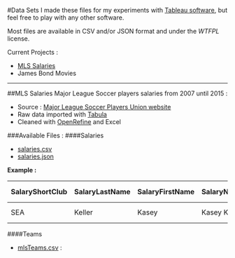 #Data Sets
I made these files for my experiments with [Tableau software](http://www.tableau.com/), but feel free to play with any other software. 

Most files are available in CSV and/or JSON format and under the _WTFPL_ license.

Current Projects :
+ [MLS Salaries](https://github.com/alexmille/DataSets/tree/master/MLS-Salaries)
+ James Bond Movies

_______

##MLS Salaries
Major League Soccer players salaries from 2007 until 2015 :
+ Source : [Major League Soccer Players Union website](https://www.mlsplayers.org/salary_info.html)
+ Raw data imported with [Tabula](http://tabula.technology/) 
+ Cleaned with [OpenRefine](http://openrefine.org/) and Excel

###Available Files :
####Salaries
+ [salaries.csv](https://github.com/alexmille/DataSets/blob/master/MLS-Salaries/salaries.csv)
+ [salaries.json](https://github.com/alexmille/DataSets/blob/master/MLS-Salaries/salaries.json)

**Example :**

| SalaryShortClub | SalaryLastName | SalaryFirstName | SalaryName   | SalaryPos | SalaryBaseSalary | SalaryCompensation | SalaryDate  | SalaryYear | SalaryMonth | SalaryMonthYear | Designated Player | Remarks |
|-----------------|----------------|-----------------|--------------|-----------|------------------|--------------------|-------------|------------|-------------|-----------------|-------------------|---------|
|SEA              |Keller          |Kasey 	         |Kasey  Keller |GK 	    |-  	           |-  	                |July 10, 2008|2008        |July	     |Jul-08           |                   |         |

####Teams
+ [mlsTeams.csv](https://github.com/alexmille/DataSets/blob/master/MLS-Salaries/mlsTeams.csv) : 








